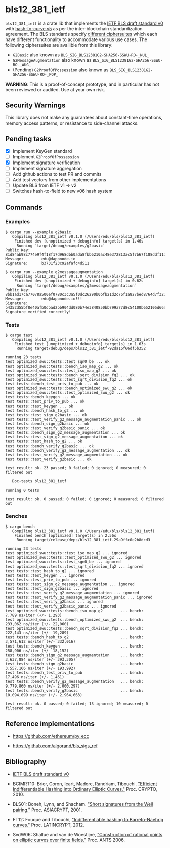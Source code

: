 # bls12_381_ietf

`bls12_381_ietf` is a crate lib that implements the [IETF BLS draft standard v0](https://tools.ietf.org/html/draft-irtf-cfrg-bls-signature-00) with [hash-to-curve v5](https://tools.ietf.org/html/draft-irtf-cfrg-hash-to-curve-05) as per the inter-blockchain standardization agreement. The BLS standards specify [different ciphersuites](https://tools.ietf.org/html/draft-irtf-cfrg-bls-signature-00#section-4.2) which each have different functionality to accommodate various use cases. The following ciphersuites are availible from this library:

- `G2Basic` also known as `BLS_SIG_BLS12381G2-SHA256-SSWU-RO-_NUL_`
- `G2MessageAugmentation` also known as `BLS_SIG_BLS12381G2-SHA256-SSWU-RO-_AUG_`
- (Pending) `G2ProofOfPossession` also known as `BLS_SIG_BLS12381G2-SHA256-SSWU-RO-_POP_`

**WARNING**: This is a proof-of-concept prototype, and in particular has not been reviewed or audited. Use at your own risk.

## Security Warnings

This library does not make any guarantees about constant-time operations, memory access patterns, or resistance to side-channel attacks.

## Pending tasks

- [x] Implement KeyGen standard
- [ ] Implement `G2ProofOfPossession`
- [x] Implement signature verification
- [ ] Implement signature aggregation
- [ ] Add github actions to test PR and commits
- [ ] Add test vectors from other implementations
- [ ] Update BLS from IETF v1 -> v2
- [ ] Switches hash-to-field to new v06 hash system

## Commands

### Examples
```
$ cargo run --example g2basic
   Compiling bls12_381_ietf v0.1.0 (/Users/edu/bls/bls12_381_ietf)
    Finished dev [unoptimized + debuginfo] target(s) in 1.46s
     Running `target/debug/examples/g2basic`
Public Key:     81d84ab98c774e9f4f18f17d968dbb0ada8fbb6210ac48e372813ac5f7b67f188ddf11dcd71644c7226cab56869ba6a4
Message:        edu@dappnode.io
Signature:      b3731f23c92afafc4d511

$ cargo run --example g2messageaugmentation
   Compiling bls12_381_ietf v0.1.0 (/Users/edu/bls/bls12_381_ietf)
    Finished dev [unoptimized + debuginfo] target(s) in 0.62s
     Running `target/debug/examples/g2messageaugmentation`
Public Key:     8bb1ad17ca77078a500ef0780c3c3a5f0dc26290b0bfb21d2c76f1a827bed8764d7f32332dc2db3084b1faea29134ea7
Message:        edu@dappnode.io!!!
Signature:      b4352d55bf8e40afb0dbad2bb904dd080b74e3840850bb799a77d8c54100b652105d66a0756cb56fd4ceadc4f84863d00a6b5a839f6a275d45f569f5bc7a796089daf565229359cd676381a0926a6369ed19ce3887191c0809c1368abd68162d
Signature verified correctly!
```

### Tests
```
$ cargo test
   Compiling bls12_381_ietf v0.1.0 (/Users/edu/bls/bls12_381_ietf)
    Finished test [unoptimized + debuginfo] target(s) in 1.63s
     Running target/debug/deps/bls12_381_ietf-92da16f66df5b352

running 23 tests
test optimized_swu::tests::test_sgn0_be ... ok
test optimized_swu::tests::bench_iso_map_g2 ... ok
test optimized_swu::tests::test_iso_map_g2 ... ok
test optimized_swu::tests::bench_sqrt_division_fq2 ... ok
test optimized_swu::tests::test_sqrt_division_fq2 ... ok
test tests::bench_test_priv_to_pub ... ok
test optimized_swu::tests::bench_optimized_swu_g2 ... ok
test optimized_swu::tests::test_optimized_swu_g2 ... ok
test tests::bench_keygen ... ok
test tests::test_priv_to_pub ... ok
test tests::test_keygen ... ok
test tests::bench_hash_to_g2 ... ok
test tests::test_sign_g2basic ... ok
test tests::test_verify_g2_message_augmentation_panic ... ok
test tests::bench_sign_g2basic ... ok
test tests::test_verify_g2basic_panic ... ok
test tests::bench_sign_g2_message_augmentation ... ok
test tests::test_sign_g2_message_augmentation ... ok
test tests::test_hash_to_g2 ... ok
test tests::bench_verify_g2basic ... ok
test tests::bench_verify_g2_message_augmentation ... ok
test tests::test_verify_g2_message_augmentation ... ok
test tests::test_verify_g2basic ... ok

test result: ok. 23 passed; 0 failed; 0 ignored; 0 measured; 0 filtered out

   Doc-tests bls12_381_ietf

running 0 tests

test result: ok. 0 passed; 0 failed; 0 ignored; 0 measured; 0 filtered out
```

### Benches
```
$ cargo bench
   Compiling bls12_381_ietf v0.1.0 (/Users/edu/bls/bls12_381_ietf)
    Finished bench [optimized] target(s) in 2.56s
     Running target/release/deps/bls12_381_ietf-29a9ffc0e2b8dcd3

running 23 tests
test optimized_swu::tests::test_iso_map_g2 ... ignored
test optimized_swu::tests::test_optimized_swu_g2 ... ignored
test optimized_swu::tests::test_sgn0_be ... ignored
test optimized_swu::tests::test_sqrt_division_fq2 ... ignored
test tests::test_hash_to_g2 ... ignored
test tests::test_keygen ... ignored
test tests::test_priv_to_pub ... ignored
test tests::test_sign_g2_message_augmentation ... ignored
test tests::test_sign_g2basic ... ignored
test tests::test_verify_g2_message_augmentation ... ignored
test tests::test_verify_g2_message_augmentation_panic ... ignored
test tests::test_verify_g2basic ... ignored
test tests::test_verify_g2basic_panic ... ignored
test optimized_swu::tests::bench_iso_map_g2        ... bench:       7,789 ns/iter (+/- 1,293)
test optimized_swu::tests::bench_optimized_swu_g2  ... bench:     233,062 ns/iter (+/- 22,060)
test optimized_swu::tests::bench_sqrt_division_fq2 ... bench:     222,143 ns/iter (+/- 19,289)
test tests::bench_hash_to_g2                       ... bench:   3,571,612 ns/iter (+/- 332,016)
test tests::bench_keygen                           ... bench:     258,906 ns/iter (+/- 18,152)
test tests::bench_sign_g2_message_augmentation     ... bench:   3,637,884 ns/iter (+/- 393,305)
test tests::bench_sign_g2basic                     ... bench:   3,557,166 ns/iter (+/- 193,992)
test tests::bench_test_priv_to_pub                 ... bench:      17,496 ns/iter (+/- 1,461)
test tests::bench_verify_g2_message_augmentation   ... bench:   9,779,860 ns/iter (+/- 2,000,297)
test tests::bench_verify_g2basic                   ... bench:  10,094,099 ns/iter (+/- 2,964,663)

test result: ok. 0 passed; 0 failed; 13 ignored; 10 measured; 0 filtered out
```
## Reference implementations

* https://github.com/ethereum/py_ecc

* https://github.com/algorand/bls_sigs_ref

## Bibliography

* [IETF BLS draft standard v0](https://tools.ietf.org/html/draft-irtf-cfrg-bls-signature-00)

* BCIMRT10: Brier, Coron, Icart, Madore, Randriam, Tibouchi.
["Efficient Indifferentiable Hashing into Ordinary Elliptic Curves."](https://eprint.iacr.org/2009/340)
Proc. CRYPTO, 2010.

* BLS01: Boneh, Lynn, and Shacham.
["Short signatures from the Weil pairing."](https://hovav.net/ucsd/dist/sigs.pdf)
Proc. ASIACRYPT, 2001.

* FT12: Fouque and Tibouchi,
["Indifferentiable hashing to Barreto-Naehrig curves."](https://link.springer.com/chapter/10.1007/978-3-642-33481-8_1)
Proc.  LATINCRYPT, 2012.

* SvdW06: Shallue and van de Woestijne,
["Construction of rational points on elliptic curves over finite fields."](https://works.bepress.com/andrew_shallue/1/download/)
Proc. ANTS 2006.